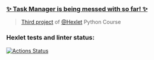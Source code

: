 ### [✨ Task Manager is being messed with so far! ✨](python-project-52-731n.onrender.com)

> [Third project](https://ru.hexlet.io/programs/python/projects/52) of [@Hexlet](https://ru.hexlet.io/) Python Course

### Hexlet tests and linter status:
[![Actions Status](https://github.com/alienflakes/python-project-52/actions/workflows/hexlet-check.yml/badge.svg)](https://github.com/alienflakes/python-project-52/actions)